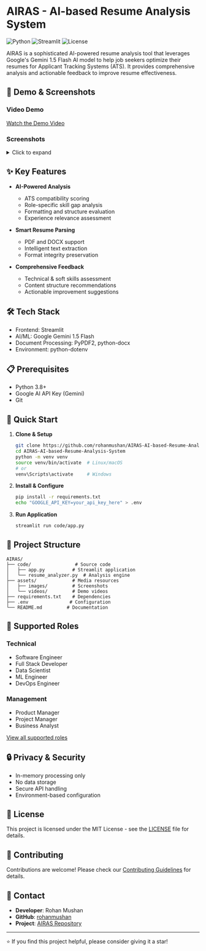 # AIRAS - AI-based Resume Analysis System

![Python](https://img.shields.io/badge/Python-3.8%2B-blue)
![Streamlit](https://img.shields.io/badge/Streamlit-1.31%2B-red)
![License](https://img.shields.io/badge/License-MIT-green)

AIRAS is a sophisticated AI-powered resume analysis tool that leverages Google's Gemini 1.5 Flash AI model to help job seekers optimize their resumes for Applicant Tracking Systems (ATS). It provides comprehensive analysis and actionable feedback to improve resume effectiveness.

## 📸 Demo & Screenshots

### Video Demo
[Watch the Demo Video](link-to-your-demo-video)

### Screenshots
<details>
<summary>Click to expand</summary>

#### Main Interface
![Main Interface](assets/images/main-interface.png)

#### Analysis Results
![Analysis Results](assets/images/analysis-results.png)

#### Skills Assessment
![Skills Assessment](assets/images/skills-assessment.png)
</details>

## ✨ Key Features

- **AI-Powered Analysis**
  - ATS compatibility scoring
  - Role-specific skill gap analysis
  - Formatting and structure evaluation
  - Experience relevance assessment

- **Smart Resume Parsing**
  - PDF and DOCX support
  - Intelligent text extraction
  - Format integrity preservation

- **Comprehensive Feedback**
  - Technical & soft skills assessment
  - Content structure recommendations
  - Actionable improvement suggestions

## 🛠️ Tech Stack

- Frontend: Streamlit
- AI/ML: Google Gemini 1.5 Flash
- Document Processing: PyPDF2, python-docx
- Environment: python-dotenv

## 📋 Prerequisites

- Python 3.8+
- Google AI API Key (Gemini)
- Git

## 🚀 Quick Start

1. **Clone & Setup**
   ```bash
   git clone https://github.com/rohanmushan/AIRAS-AI-based-Resume-Analysis-System.git
   cd AIRAS-AI-based-Resume-Analysis-System
   python -m venv venv
   source venv/bin/activate  # Linux/macOS
   # or
   venv\Scripts\activate     # Windows
   ```

2. **Install & Configure**
   ```bash
   pip install -r requirements.txt
   echo "GOOGLE_API_KEY=your_api_key_here" > .env
   ```

3. **Run Application**
   ```bash
   streamlit run code/app.py
   ```

## 📂 Project Structure

```
AIRAS/
├── code/                # Source code
│   ├── app.py          # Streamlit application
│   └── resume_analyzer.py  # Analysis engine
├── assets/             # Media resources
│   ├── images/         # Screenshots
│   └── videos/         # Demo videos
├── requirements.txt    # Dependencies
├── .env               # Configuration
└── README.md         # Documentation
```

## 🎯 Supported Roles

### Technical
- Software Engineer
- Full Stack Developer
- Data Scientist
- ML Engineer
- DevOps Engineer

### Management
- Product Manager
- Project Manager
- Business Analyst

[View all supported roles](docs/supported-roles.md)

## 🔒 Privacy & Security

- In-memory processing only
- No data storage
- Secure API handling
- Environment-based configuration

## 📝 License

This project is licensed under the MIT License - see the [LICENSE](LICENSE) file for details.

## 🤝 Contributing

Contributions are welcome! Please check our [Contributing Guidelines](CONTRIBUTING.md) for details.

## 📧 Contact

- **Developer**: Rohan Mushan
- **GitHub**: [rohanmushan](https://github.com/rohanmushan)
- **Project**: [AIRAS Repository](https://github.com/rohanmushan/AIRAS-AI-based-Resume-Analysis-System)

---

⭐️ If you find this project helpful, please consider giving it a star! 